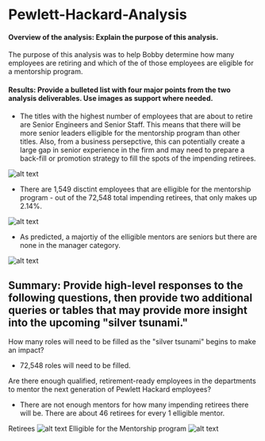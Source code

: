 # Pewlett-Hackard-Analysis

#### Overview of the analysis: Explain the purpose of this analysis.
The purpose of this analysis was to help Bobby determine how many employees are retiring and which of the of those employees are eligible for a mentorship program. 

#### Results: Provide a bulleted list with four major points from the two analysis deliverables. Use images as support where needed.
- The titles with the highest number of employees that are about to retire are Senior Engineers and Senior Staff. This means that there will be more senior leaders elligible for the mentorship program than other titles. Also, from a business persepctive, this can potentially create a large gap in senior experience in the firm and may need to prepare a back-fill or promotion strategy to fill the spots of the impending retirees. 

![alt text](https://github.com/lauren1478/Pewlett-Hackard-Analysis-v2/blob/main/Count%20per%20Department.png)

- There are 1,549 disctint employees that are elligible for the mentorship program - out of the 72,548 total impending retirees, that only makes up 2.14%. 

![alt text](https://github.com/lauren1478/Pewlett-Hackard-Analysis-v2/blob/main/Eligible%20Mentorship%20Bottom%208.png)

- As predicted, a majortiy of the elligible mentors are seniors but there are none in the manager category.

![alt text](https://github.com/lauren1478/Pewlett-Hackard-Analysis-v2/blob/main/Count%20per%20Eligilibility.png)



## Summary: Provide high-level responses to the following questions, then provide two additional queries or tables that may provide more insight into the upcoming "silver tsunami."
How many roles will need to be filled as the "silver tsunami" begins to make an impact?
- 72,548 roles will need to be filled.

Are there enough qualified, retirement-ready employees in the departments to mentor the next generation of Pewlett Hackard employees?
- There are not enough mentors for how many impending retirees there will be. There are about 46 retirees for every 1 elligible mentor.

Retirees
![alt text](https://github.com/lauren1478/Pewlett-Hackard-Analysis-v2/blob/main/Count%20per%20Department.png)
Elligible for the Mentorship program
![alt text](https://github.com/lauren1478/Pewlett-Hackard-Analysis-v2/blob/main/Count%20per%20Eligilibility.png)

